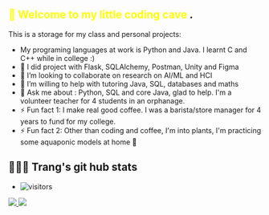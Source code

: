 <span style="color:yellow">👋 Welcome to my little coding cave </span>.
--------------------------------------------------- 
  This is a storage for my class and personal projects:
  - My programing languages at work is Python and Java. I learnt C and C++ while in college :)
  - 💬 I did project with Flask, SQLAlchemy, Postman, Unity and Figma
  - 👯 I’m looking to collaborate on research on AI/ML and HCI
  - 🤔 I’m willing to help with tutoring Java, SQL, databases and maths
  - 🌱 Ask me about : Python, SQL and core Java, glad to help. I'm a volunteer teacher for 4 students in an orphanage.
  - ⚡ Fun fact 1: I make real good coffee. I was a barista/store manager for 4 years to fund for my college.
  - ⚡ Fun fact 2: Other than coding and coffee, I'm into plants, I'm practicing some aquaponic models at home 🌱 


  👩🏻‍💻 Trang's git hub stats
  ---------------------------------------------------

  - ![visitors](https://visitor-badge.glitch.me/badge?page_id=${vuthuytrang93}.${your.repo.id})
<a href="https://github.com/vuthuytrang93/github-readme-stats">
  <img align="center-left" src="https://github-readme-stats.vercel.app/api?username=vuthuytrang93&show_icons=true&theme=dark&hide_border=true&&count_private=true&include_all=true" />
</a>
<a href="https://github.com/vuthuytrang93/convoychat">
  <img align="center-right" src="https://github-readme-stats.vercel.app/api/top-langs/?username=vuthuytrang93&theme=dark&hide_border=true)](https://github.com/vuthuytrang93/github-readme-stats" />
</a>
